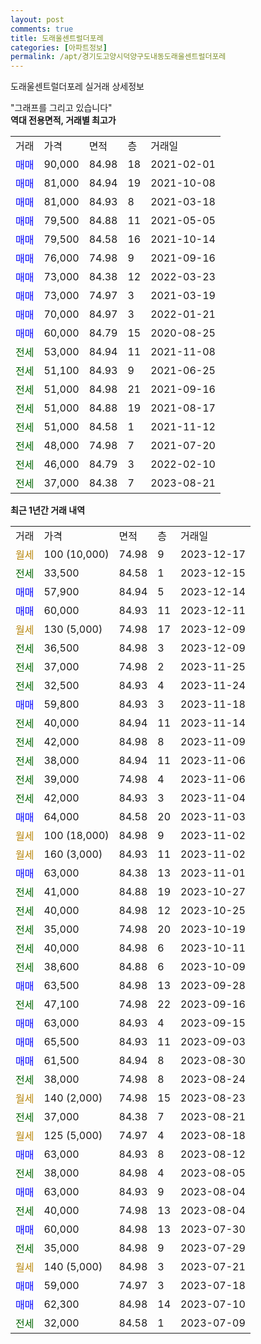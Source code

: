 ```yaml
---
layout: post
comments: true
title: 도래울센트럴더포레
categories: [아파트정보]
permalink: /apt/경기도고양시덕양구도내동도래울센트럴더포레
---
```


도래울센트럴더포레 실거래 상세정보

<script type="text/javascript">
  google.charts.load('current', {'packages':['line', 'corechart']});
  google.charts.setOnLoadCallback(drawChart);

  function drawChart() {
    var data = new google.visualization.DataTable();
    data.addColumn('date', '거래일');
    data.addColumn('number', "매매");
    data.addColumn('number', "전세");
    data.addColumn('number', "전매");

    data.addRows([[new Date(Date.parse("2023-12-17")), null, null, null], [new Date(Date.parse("2023-12-15")), null, 33500, null], [new Date(Date.parse("2023-12-14")), 57900, null, null], [new Date(Date.parse("2023-12-11")), 60000, null, null], [new Date(Date.parse("2023-12-09")), null, null, null], [new Date(Date.parse("2023-12-09")), null, 36500, null], [new Date(Date.parse("2023-11-25")), null, 37000, null], [new Date(Date.parse("2023-11-24")), null, 32500, null], [new Date(Date.parse("2023-11-18")), 59800, null, null], [new Date(Date.parse("2023-11-14")), null, 40000, null], [new Date(Date.parse("2023-11-09")), null, 42000, null], [new Date(Date.parse("2023-11-06")), null, 38000, null], [new Date(Date.parse("2023-11-06")), null, 39000, null], [new Date(Date.parse("2023-11-04")), null, 42000, null], [new Date(Date.parse("2023-11-03")), 64000, null, null], [new Date(Date.parse("2023-11-02")), null, null, null], [new Date(Date.parse("2023-11-02")), null, null, null], [new Date(Date.parse("2023-11-01")), 63000, null, null], [new Date(Date.parse("2023-10-27")), null, 41000, null], [new Date(Date.parse("2023-10-25")), null, 40000, null], [new Date(Date.parse("2023-10-19")), null, 35000, null], [new Date(Date.parse("2023-10-11")), null, 40000, null], [new Date(Date.parse("2023-10-09")), null, 38600, null], [new Date(Date.parse("2023-09-28")), 63500, null, null], [new Date(Date.parse("2023-09-16")), null, 47100, null], [new Date(Date.parse("2023-09-15")), 63000, null, null], [new Date(Date.parse("2023-09-03")), 65500, null, null], [new Date(Date.parse("2023-08-30")), 61500, null, null], [new Date(Date.parse("2023-08-24")), null, 38000, null], [new Date(Date.parse("2023-08-23")), null, null, null], [new Date(Date.parse("2023-08-21")), null, 37000, null], [new Date(Date.parse("2023-08-18")), null, null, null], [new Date(Date.parse("2023-08-12")), 63000, null, null], [new Date(Date.parse("2023-08-05")), null, 38000, null], [new Date(Date.parse("2023-08-04")), 63000, null, null], [new Date(Date.parse("2023-08-04")), null, 40000, null], [new Date(Date.parse("2023-07-30")), 60000, null, null], [new Date(Date.parse("2023-07-29")), null, 35000, null], [new Date(Date.parse("2023-07-21")), null, null, null], [new Date(Date.parse("2023-07-18")), 59000, null, null], [new Date(Date.parse("2023-07-10")), 62300, null, null], [new Date(Date.parse("2023-07-09")), null, 32000, null]]);

    var options = {
      hAxis: {
        format: 'yyyy/MM/dd'
      },    
      lineWidth: 0,
      pointsVisible: true,    
      title: '최근 1년간 유형별 실거래가 분포',
      legend: { position: 'bottom' }
    };

    var formatter = new google.visualization.NumberFormat({pattern:'###,###'} );
    formatter.format(data, 1);
    formatter.format(data, 2);
    
    setTimeout(function() {
        var chart = new google.visualization.LineChart(document.getElementById('columnchart_material'));
        chart.draw(data, (options));
        document.getElementById('loading').style.display = 'none';
    }, 200);
  }
</script>


<div id="loading" style="z-index:20; display: block; margin-left: 0px">"그래프를 그리고 있습니다"</div>
<div id="columnchart_material" style="width: 95%; margin-left: 0px; display: block"></div>
<!-- contents start -->
<b>역대 전용면적, 거래별 최고가</b>
<table class="sortable">
    <tr>
      <td>거래</td>
      <td>가격</td>
      <td>면적</td>
      <td>층</td>
      <td>거래일</td>
    </tr>
        <tr>
          <td><a style="color: blue">매매</a></td>
          <td>90,000</td>
          <td>84.98</td>
          <td>18</td>
          <td>2021-02-01</td>
        </tr>            <tr>
          <td><a style="color: blue">매매</a></td>
          <td>81,000</td>
          <td>84.94</td>
          <td>19</td>
          <td>2021-10-08</td>
        </tr>            <tr>
          <td><a style="color: blue">매매</a></td>
          <td>81,000</td>
          <td>84.93</td>
          <td>8</td>
          <td>2021-03-18</td>
        </tr>            <tr>
          <td><a style="color: blue">매매</a></td>
          <td>79,500</td>
          <td>84.88</td>
          <td>11</td>
          <td>2021-05-05</td>
        </tr>            <tr>
          <td><a style="color: blue">매매</a></td>
          <td>79,500</td>
          <td>84.58</td>
          <td>16</td>
          <td>2021-10-14</td>
        </tr>            <tr>
          <td><a style="color: blue">매매</a></td>
          <td>76,000</td>
          <td>74.98</td>
          <td>9</td>
          <td>2021-09-16</td>
        </tr>            <tr>
          <td><a style="color: blue">매매</a></td>
          <td>73,000</td>
          <td>84.38</td>
          <td>12</td>
          <td>2022-03-23</td>
        </tr>            <tr>
          <td><a style="color: blue">매매</a></td>
          <td>73,000</td>
          <td>74.97</td>
          <td>3</td>
          <td>2021-03-19</td>
        </tr>            <tr>
          <td><a style="color: blue">매매</a></td>
          <td>70,000</td>
          <td>84.97</td>
          <td>3</td>
          <td>2022-01-21</td>
        </tr>            <tr>
          <td><a style="color: blue">매매</a></td>
          <td>60,000</td>
          <td>84.79</td>
          <td>15</td>
          <td>2020-08-25</td>
        </tr>        
        <tr>
              <td><a style="color: darkgreen">전세</a></td>
              <td>53,000</td>
              <td>84.94</td>
              <td>11</td>
              <td>2021-11-08</td>
            </tr>            <tr>
              <td><a style="color: darkgreen">전세</a></td>
              <td>51,100</td>
              <td>84.93</td>
              <td>9</td>
              <td>2021-06-25</td>
            </tr>            <tr>
              <td><a style="color: darkgreen">전세</a></td>
              <td>51,000</td>
              <td>84.98</td>
              <td>21</td>
              <td>2021-09-16</td>
            </tr>            <tr>
              <td><a style="color: darkgreen">전세</a></td>
              <td>51,000</td>
              <td>84.88</td>
              <td>19</td>
              <td>2021-08-17</td>
            </tr>            <tr>
              <td><a style="color: darkgreen">전세</a></td>
              <td>51,000</td>
              <td>84.58</td>
              <td>1</td>
              <td>2021-11-12</td>
            </tr>            <tr>
              <td><a style="color: darkgreen">전세</a></td>
              <td>48,000</td>
              <td>74.98</td>
              <td>7</td>
              <td>2021-07-20</td>
            </tr>            <tr>
              <td><a style="color: darkgreen">전세</a></td>
              <td>46,000</td>
              <td>84.79</td>
              <td>3</td>
              <td>2022-02-10</td>
            </tr>            <tr>
              <td><a style="color: darkgreen">전세</a></td>
              <td>37,000</td>
              <td>84.38</td>
              <td>7</td>
              <td>2023-08-21</td>
            </tr>        
    
</table>

<b>최근 1년간 거래 내역</b>

<table class="sortable">
    <tr>
      <td>거래</td>
      <td>가격</td>
      <td>면적</td>
      <td>층</td>
      <td>거래일</td>
    </tr>
    <tr>
      <td><a style="color: darkgoldenrod">월세</a></td>
      <td>100 (10,000)</td>
      <td>74.98</td>
      <td>9</td>
      <td>2023-12-17</td>
    </tr>          <tr>
      <td><a style="color: darkgreen">전세</a></td>
      <td>33,500</td>
      <td>84.58</td>
      <td>1</td>
      <td>2023-12-15</td>
    </tr>          <tr>
      <td><a style="color: blue">매매</a></td>
      <td>57,900</td>
      <td>84.94</td>
      <td>5</td>
      <td>2023-12-14</td>
    </tr>          <tr>
      <td><a style="color: blue">매매</a></td>
      <td>60,000</td>
      <td>84.93</td>
      <td>11</td>
      <td>2023-12-11</td>
    </tr>          <tr>
      <td><a style="color: darkgoldenrod">월세</a></td>
      <td>130 (5,000)</td>
      <td>74.98</td>
      <td>17</td>
      <td>2023-12-09</td>
    </tr>          <tr>
      <td><a style="color: darkgreen">전세</a></td>
      <td>36,500</td>
      <td>84.98</td>
      <td>3</td>
      <td>2023-12-09</td>
    </tr>          <tr>
      <td><a style="color: darkgreen">전세</a></td>
      <td>37,000</td>
      <td>74.98</td>
      <td>2</td>
      <td>2023-11-25</td>
    </tr>          <tr>
      <td><a style="color: darkgreen">전세</a></td>
      <td>32,500</td>
      <td>84.93</td>
      <td>4</td>
      <td>2023-11-24</td>
    </tr>          <tr>
      <td><a style="color: blue">매매</a></td>
      <td>59,800</td>
      <td>84.93</td>
      <td>3</td>
      <td>2023-11-18</td>
    </tr>          <tr>
      <td><a style="color: darkgreen">전세</a></td>
      <td>40,000</td>
      <td>84.94</td>
      <td>11</td>
      <td>2023-11-14</td>
    </tr>          <tr>
      <td><a style="color: darkgreen">전세</a></td>
      <td>42,000</td>
      <td>84.98</td>
      <td>8</td>
      <td>2023-11-09</td>
    </tr>          <tr>
      <td><a style="color: darkgreen">전세</a></td>
      <td>38,000</td>
      <td>84.94</td>
      <td>11</td>
      <td>2023-11-06</td>
    </tr>          <tr>
      <td><a style="color: darkgreen">전세</a></td>
      <td>39,000</td>
      <td>74.98</td>
      <td>4</td>
      <td>2023-11-06</td>
    </tr>          <tr>
      <td><a style="color: darkgreen">전세</a></td>
      <td>42,000</td>
      <td>84.93</td>
      <td>3</td>
      <td>2023-11-04</td>
    </tr>          <tr>
      <td><a style="color: blue">매매</a></td>
      <td>64,000</td>
      <td>84.58</td>
      <td>20</td>
      <td>2023-11-03</td>
    </tr>          <tr>
      <td><a style="color: darkgoldenrod">월세</a></td>
      <td>100 (18,000)</td>
      <td>84.98</td>
      <td>9</td>
      <td>2023-11-02</td>
    </tr>          <tr>
      <td><a style="color: darkgoldenrod">월세</a></td>
      <td>160 (3,000)</td>
      <td>84.93</td>
      <td>11</td>
      <td>2023-11-02</td>
    </tr>          <tr>
      <td><a style="color: blue">매매</a></td>
      <td>63,000</td>
      <td>84.38</td>
      <td>13</td>
      <td>2023-11-01</td>
    </tr>          <tr>
      <td><a style="color: darkgreen">전세</a></td>
      <td>41,000</td>
      <td>84.88</td>
      <td>19</td>
      <td>2023-10-27</td>
    </tr>          <tr>
      <td><a style="color: darkgreen">전세</a></td>
      <td>40,000</td>
      <td>84.98</td>
      <td>12</td>
      <td>2023-10-25</td>
    </tr>          <tr>
      <td><a style="color: darkgreen">전세</a></td>
      <td>35,000</td>
      <td>74.98</td>
      <td>20</td>
      <td>2023-10-19</td>
    </tr>          <tr>
      <td><a style="color: darkgreen">전세</a></td>
      <td>40,000</td>
      <td>84.98</td>
      <td>6</td>
      <td>2023-10-11</td>
    </tr>          <tr>
      <td><a style="color: darkgreen">전세</a></td>
      <td>38,600</td>
      <td>84.88</td>
      <td>6</td>
      <td>2023-10-09</td>
    </tr>          <tr>
      <td><a style="color: blue">매매</a></td>
      <td>63,500</td>
      <td>84.98</td>
      <td>13</td>
      <td>2023-09-28</td>
    </tr>          <tr>
      <td><a style="color: darkgreen">전세</a></td>
      <td>47,100</td>
      <td>74.98</td>
      <td>22</td>
      <td>2023-09-16</td>
    </tr>          <tr>
      <td><a style="color: blue">매매</a></td>
      <td>63,000</td>
      <td>84.93</td>
      <td>4</td>
      <td>2023-09-15</td>
    </tr>          <tr>
      <td><a style="color: blue">매매</a></td>
      <td>65,500</td>
      <td>84.93</td>
      <td>11</td>
      <td>2023-09-03</td>
    </tr>          <tr>
      <td><a style="color: blue">매매</a></td>
      <td>61,500</td>
      <td>84.94</td>
      <td>8</td>
      <td>2023-08-30</td>
    </tr>          <tr>
      <td><a style="color: darkgreen">전세</a></td>
      <td>38,000</td>
      <td>74.98</td>
      <td>8</td>
      <td>2023-08-24</td>
    </tr>          <tr>
      <td><a style="color: darkgoldenrod">월세</a></td>
      <td>140 (2,000)</td>
      <td>74.98</td>
      <td>15</td>
      <td>2023-08-23</td>
    </tr>          <tr>
      <td><a style="color: darkgreen">전세</a></td>
      <td>37,000</td>
      <td>84.38</td>
      <td>7</td>
      <td>2023-08-21</td>
    </tr>          <tr>
      <td><a style="color: darkgoldenrod">월세</a></td>
      <td>125 (5,000)</td>
      <td>74.97</td>
      <td>4</td>
      <td>2023-08-18</td>
    </tr>          <tr>
      <td><a style="color: blue">매매</a></td>
      <td>63,000</td>
      <td>84.93</td>
      <td>8</td>
      <td>2023-08-12</td>
    </tr>          <tr>
      <td><a style="color: darkgreen">전세</a></td>
      <td>38,000</td>
      <td>84.98</td>
      <td>4</td>
      <td>2023-08-05</td>
    </tr>          <tr>
      <td><a style="color: blue">매매</a></td>
      <td>63,000</td>
      <td>84.93</td>
      <td>9</td>
      <td>2023-08-04</td>
    </tr>          <tr>
      <td><a style="color: darkgreen">전세</a></td>
      <td>40,000</td>
      <td>74.98</td>
      <td>13</td>
      <td>2023-08-04</td>
    </tr>          <tr>
      <td><a style="color: blue">매매</a></td>
      <td>60,000</td>
      <td>84.98</td>
      <td>13</td>
      <td>2023-07-30</td>
    </tr>          <tr>
      <td><a style="color: darkgreen">전세</a></td>
      <td>35,000</td>
      <td>84.98</td>
      <td>9</td>
      <td>2023-07-29</td>
    </tr>          <tr>
      <td><a style="color: darkgoldenrod">월세</a></td>
      <td>140 (5,000)</td>
      <td>84.98</td>
      <td>3</td>
      <td>2023-07-21</td>
    </tr>          <tr>
      <td><a style="color: blue">매매</a></td>
      <td>59,000</td>
      <td>74.97</td>
      <td>3</td>
      <td>2023-07-18</td>
    </tr>          <tr>
      <td><a style="color: blue">매매</a></td>
      <td>62,300</td>
      <td>84.98</td>
      <td>14</td>
      <td>2023-07-10</td>
    </tr>          <tr>
      <td><a style="color: darkgreen">전세</a></td>
      <td>32,000</td>
      <td>84.58</td>
      <td>1</td>
      <td>2023-07-09</td>
    </tr>      </table>
<!-- contents end -->    

